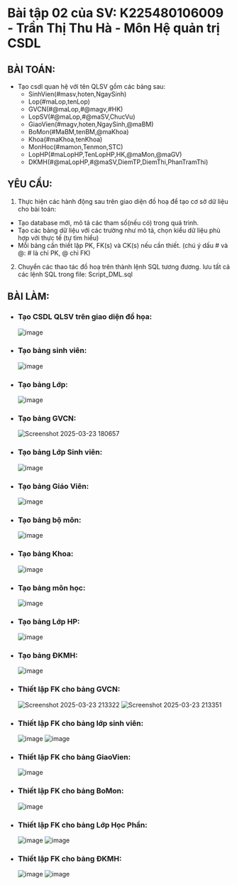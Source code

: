 # Bài tập 02 của SV: K225480106009 - Trần Thị Thu Hà - Môn Hệ quản trị CSDL
## BÀI TOÁN:
- Tạo csdl quan hệ với tên QLSV gồm các bảng sau:
  + SinhVien(#masv,hoten,NgaySinh)
  + Lop(#maLop,tenLop)
  + GVCN(#@maLop,#@magv,#HK)
  + LopSV(#@maLop,#@maSV,ChucVu)
  + GiaoVien(#magv,hoten,NgaySinh,@maBM)
  + BoMon(#MaBM,tenBM,@maKhoa)
  + Khoa(#maKhoa,tenKhoa)
  + MonHoc(#mamon,Tenmon,STC)
  + LopHP(#maLopHP,TenLopHP,HK,@maMon,@maGV)
  + DKMH(#@maLopHP,#@maSV,DiemTP,DiemThi,PhanTramThi)

## YÊU CẦU:
1. Thực hiện các hành động sau trên giao diện đồ hoạ để tạo cơ sở dữ liệu cho bài toán:
  + Tạo database mới, mô tả các tham số(nếu có) trong quá trình.
  + Tạo các bảng dữ liệu với các trường như mô tả, chọn kiểu dữ liệu phù hợp với thực tế (tự tìm hiểu)
  + Mỗi bảng cần thiết lập PK, FK(s) và CK(s) nếu cần thiết. (chú ý dấu # và @: # là chỉ PK, @ chỉ FK)
2. Chuyển các thao tác đồ hoạ trên thành lệnh SQL tương đương. lưu tất cả các lệnh SQL trong file: Script_DML.sql

## BÀI LÀM: 
- ### Tạo CSDL QLSV trên giao diện đồ họa:
  ![image](https://github.com/user-attachments/assets/bae6e684-9e2d-47f1-854c-23898618f691)
- ### Tạo bảng sinh viên:
  ![image](https://github.com/user-attachments/assets/d92a9632-0d2e-4c7b-b32b-524d9f394140)
- ### Tạo bảng Lớp:
  ![image](https://github.com/user-attachments/assets/9c4896cc-e8b7-4486-801d-fbe087c6fb4c)
- ### Tạo bảng GVCN:
  ![Screenshot 2025-03-23 180657](https://github.com/user-attachments/assets/e6e1fe72-744d-4745-9af9-ac3f9ff62bb4)
- ### Tạo bảng Lớp Sinh viên:
  ![image](https://github.com/user-attachments/assets/b1966847-9ab6-4709-9aea-38bd1594ba0d)
  
- ### Tạo bảng Giáo Viên:
  ![image](https://github.com/user-attachments/assets/55f10851-fb52-4ad2-bf0b-58a991f548dc)
  
- ### Tạo bảng bộ môn:
  ![image](https://github.com/user-attachments/assets/6777e215-48bb-4731-bb7f-c6809eec7e5c)
  
- ### Tạo bảng Khoa:
  ![image](https://github.com/user-attachments/assets/62948560-9009-4e31-8c68-1c4ad99fd7db)
  
- ### Tạo bảng môn học:
  ![image](https://github.com/user-attachments/assets/0ad5cc56-98ea-42e5-ab74-de7c442849bd)
  
- ### Tạo bảng Lớp HP:
  ![image](https://github.com/user-attachments/assets/ca574519-5e1f-46e4-986e-7059d1ea28c9)
  
- ### Tạo bảng ĐKMH:
  ![image](https://github.com/user-attachments/assets/c498ff2b-463c-44ea-99f3-eb9d14741712)
  
- ### Thiết lập FK cho bảng GVCN:
  ![Screenshot 2025-03-23 213322](https://github.com/user-attachments/assets/627a8da3-d4fd-4693-a8d1-26eeae28d8ae)
  ![Screenshot 2025-03-23 213351](https://github.com/user-attachments/assets/4bc373a0-dfeb-4760-9823-8237699fc6e9)
  
- ### Thiết lập FK cho bảng lớp sinh viên:
  ![image](https://github.com/user-attachments/assets/332fe52b-b0a2-4de4-ac44-bf9306677aed)
  ![image](https://github.com/user-attachments/assets/f293882a-626f-45f9-add2-d8612794064b)
  
- ### Thiết lập FK cho bảng GiaoVien:
  ![image](https://github.com/user-attachments/assets/f86e5166-024d-4f02-a6f5-d59296dccbfc)
  
- ### Thiết lập FK cho bảng BoMon:
  ![image](https://github.com/user-attachments/assets/f634ec25-44b0-4493-9b6f-04a8764e2d17)
  
- ### Thiết lập FK cho bảng Lớp Học Phần:
  ![image](https://github.com/user-attachments/assets/c79313d4-12f5-4d4e-93bf-ac68fcc59623)
  ![image](https://github.com/user-attachments/assets/2f6d8833-1c2a-4fbd-9873-4edde462761b)
  
- ### Thiết lập FK cho bảng ĐKMH:
  ![image](https://github.com/user-attachments/assets/aa0634ec-e9f5-4d62-b6c1-9f344330db53)
  ![image](https://github.com/user-attachments/assets/23749353-2953-4283-bfaf-b44956025502)










  








